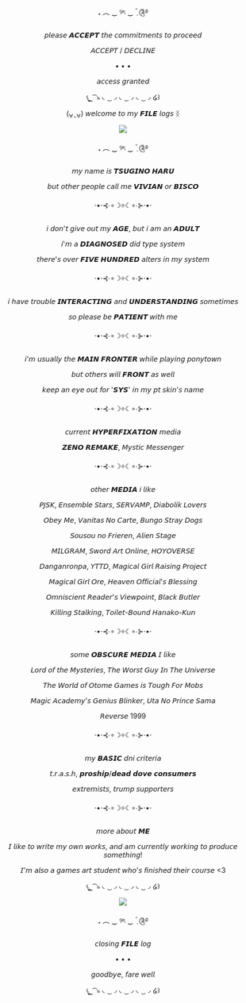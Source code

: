 <p align="center">
₊ ︵ ‿ ୨ৎ ‿  ݂۫ ׄ ༊࿔
</p>

<p align="center">
𝘱𝘭𝘦𝘢𝘴𝘦 𝘼𝘾𝘾𝙀𝙋𝙏 𝘵𝘩𝘦 𝘤𝘰𝘮𝘮𝘪𝘵𝘮𝘦𝘯𝘵𝘴 𝘵𝘰 𝘱𝘳𝘰𝘤𝘦𝘦𝘥
</p>

<p align="center">
𝘈𝘊𝘊𝘌𝘗𝘛 / 𝘋𝘌𝘊𝘓𝘐𝘕𝘌
</p>

<p align="center">
• • •
</p>

<p align="center">
𝘢𝘤𝘤𝘦𝘴𝘴 𝘨𝘳𝘢𝘯𝘵𝘦𝘥
</p>

<p align="center">
𐔌  ຼ ͡ ৯   ◟ ͜ ◞ ◟ ͜ ◞ ◟ ͜ ◞ ໒꒱
</p>

<p align="center">
(ᴗ͈ˬᴗ͈) 𝘸𝘦𝘭𝘤𝘰𝘮𝘦 𝘵𝘰 𝘮𝘺 𝙁𝙄𝙇𝙀 𝘭𝘰𝘨𝘴 ᛝ
</p>

<p align="center">
<img src=https://files.catbox.moe/1ujzeh.jpg>
</p>

<p align="center">
₊ ︵ ‿ ୨ৎ ‿  ݂۫ ׄ ༊࿔
</p>

<p align="center">
𝘮𝘺 𝘯𝘢𝘮𝘦 𝘪𝘴 𝙏𝙎𝙐𝙂𝙄𝙉𝙊 𝙃𝘼𝙍𝙐
</p>
<p align="center">
𝘣𝘶𝘵 𝘰𝘵𝘩𝘦𝘳 𝘱𝘦𝘰𝘱𝘭𝘦 𝘤𝘢𝘭𝘭 𝘮𝘦 𝙑𝙄𝙑𝙄𝘼𝙉 𝘰𝘳 𝘽𝙄𝙎𝘾𝙊
</p>

<p align="center">
⋅•⋅⊰∙∘☽༓☾∘∙⊱⋅•⋅
</p>

<p align="center">
𝘪 𝘥𝘰𝘯'𝘵 𝘨𝘪𝘷𝘦 𝘰𝘶𝘵 𝘮𝘺 𝘼𝙂𝙀, 𝘣𝘶𝘵 𝘪 𝘢𝘮 𝘢𝘯 𝘼𝘿𝙐𝙇𝙏
</p>
<p align="center">
𝘪'𝘮 𝘢 𝘿𝙄𝘼𝙂𝙉𝙊𝙎𝙀𝘿 𝘥𝘪𝘥 𝘵𝘺𝘱𝘦 𝘴𝘺𝘴𝘵𝘦𝘮
</p>
<p align="center">
𝘵𝘩𝘦𝘳𝘦'𝘴 𝘰𝘷𝘦𝘳 𝙁𝙄𝙑𝙀 𝙃𝙐𝙉𝘿𝙍𝙀𝘿 𝘢𝘭𝘵𝘦𝘳𝘴 𝘪𝘯 𝘮𝘺 𝘴𝘺𝘴𝘵𝘦𝘮
</p>

<p align="center">
⋅•⋅⊰∙∘☽༓☾∘∙⊱⋅•⋅
</p>

<p align="center">
𝘪 𝘩𝘢𝘷𝘦 𝘵𝘳𝘰𝘶𝘣𝘭𝘦 𝙄𝙉𝙏𝙀𝙍𝘼𝘾𝙏𝙄𝙉𝙂 𝘢𝘯𝘥 𝙐𝙉𝘿𝙀𝙍𝙎𝙏𝘼𝙉𝘿𝙄𝙉𝙂 𝘴𝘰𝘮𝘦𝘵𝘪𝘮𝘦𝘴
</p>
<p align="center">
𝘴𝘰 𝘱𝘭𝘦𝘢𝘴𝘦 𝘣𝘦 𝙋𝘼𝙏𝙄𝙀𝙉𝙏 𝘸𝘪𝘵𝘩 𝘮𝘦
</p>

<p align="center">
⋅•⋅⊰∙∘☽༓☾∘∙⊱⋅•⋅
</p>

<p align="center">
𝘪'𝘮 𝘶𝘴𝘶𝘢𝘭𝘭𝘺 𝘵𝘩𝘦 𝙈𝘼𝙄𝙉 𝙁𝙍𝙊𝙉𝙏𝙀𝙍 𝘸𝘩𝘪𝘭𝘦 𝘱𝘭𝘢𝘺𝘪𝘯𝘨 𝘱𝘰𝘯𝘺𝘵𝘰𝘸𝘯
</p>
<p align="center">
𝘣𝘶𝘵 𝘰𝘵𝘩𝘦𝘳𝘴 𝘸𝘪𝘭𝘭 𝙁𝙍𝙊𝙉𝙏 𝘢𝘴 𝘸𝘦𝘭𝘭
</p>
<p align="center">
𝘬𝘦𝘦𝘱 𝘢𝘯 𝘦𝘺𝘦 𝘰𝘶𝘵 𝘧𝘰𝘳 '𝙎𝙔𝙎' 𝘪𝘯 𝘮𝘺 𝘱𝘵 𝘴𝘬𝘪𝘯'𝘴 𝘯𝘢𝘮𝘦
</p>

<p align="center">
⋅•⋅⊰∙∘☽༓☾∘∙⊱⋅•⋅
</p>

<p align="center">
𝘤𝘶𝘳𝘳𝘦𝘯𝘵 𝙃𝙔𝙋𝙀𝙍𝙁𝙄𝙓𝘼𝙏𝙄𝙊𝙉 𝘮𝘦𝘥𝘪𝘢
</p>
<p align="center">
𝙕𝙀𝙉𝙊 𝙍𝙀𝙈𝘼𝙆𝙀, 𝘔𝘺𝘴𝘵𝘪𝘤 𝘔𝘦𝘴𝘴𝘦𝘯𝘨𝘦𝘳
</p>
<p align="center">
⋅•⋅⊰∙∘☽༓☾∘∙⊱⋅•⋅
</p>
<p align="center">
𝘰𝘵𝘩𝘦𝘳 𝙈𝙀𝘿𝙄𝘼 𝘪 𝘭𝘪𝘬𝘦
</p>
<p align="center">
𝘗𝘑𝘚𝘒, 𝘌𝘯𝘴𝘦𝘮𝘣𝘭𝘦 𝘚𝘵𝘢𝘳𝘴, 𝘚𝘌𝘙𝘝𝘈𝘔𝘗, 𝘋𝘪𝘢𝘣𝘰𝘭𝘪𝘬 𝘓𝘰𝘷𝘦𝘳𝘴
</p>
<p align="center">
𝘖𝘣𝘦𝘺 𝘔𝘦, 𝘝𝘢𝘯𝘪𝘵𝘢𝘴 𝘕𝘰 𝘊𝘢𝘳𝘵𝘦, 𝘉𝘶𝘯𝘨𝘰 𝘚𝘵𝘳𝘢𝘺 𝘋𝘰𝘨𝘴
</p>
<p align="center">
𝘚𝘰𝘶𝘴𝘰𝘶 𝘯𝘰 𝘍𝘳𝘪𝘦𝘳𝘦𝘯, 𝘈𝘭𝘪𝘦𝘯 𝘚𝘵𝘢𝘨𝘦
</p>
<p align="center">
𝘔𝘐𝘓𝘎𝘙𝘈𝘔, 𝘚𝘸𝘰𝘳𝘥 𝘈𝘳𝘵 𝘖𝘯𝘭𝘪𝘯𝘦, 𝘏𝘖𝘠𝘖𝘝𝘌𝘙𝘚𝘌
</p>
<p align="center">
𝘋𝘢𝘯𝘨𝘢𝘯𝘳𝘰𝘯𝘱𝘢, 𝘠𝘛𝘛𝘋, 𝘔𝘢𝘨𝘪𝘤𝘢𝘭 𝘎𝘪𝘳𝘭 𝘙𝘢𝘪𝘴𝘪𝘯𝘨 𝘗𝘳𝘰𝘫𝘦𝘤𝘵
</p>
<p align="center">
𝘔𝘢𝘨𝘪𝘤𝘢𝘭 𝘎𝘪𝘳𝘭 𝘖𝘳𝘦, 𝘏𝘦𝘢𝘷𝘦𝘯 𝘖𝘧𝘧𝘪𝘤𝘪𝘢𝘭'𝘴 𝘉𝘭𝘦𝘴𝘴𝘪𝘯𝘨
</p>
<p align="center">
𝘖𝘮𝘯𝘪𝘴𝘤𝘪𝘦𝘯𝘵 𝘙𝘦𝘢𝘥𝘦𝘳'𝘴 𝘝𝘪𝘦𝘸𝘱𝘰𝘪𝘯𝘵, 𝘉𝘭𝘢𝘤𝘬 𝘉𝘶𝘵𝘭𝘦𝘳
</p>
<p align="center">
𝘒𝘪𝘭𝘭𝘪𝘯𝘨 𝘚𝘵𝘢𝘭𝘬𝘪𝘯𝘨, 𝘛𝘰𝘪𝘭𝘦𝘵-𝘉𝘰𝘶𝘯𝘥 𝘏𝘢𝘯𝘢𝘬𝘰-𝘒𝘶𝘯
</p>

<p align="center">
⋅•⋅⊰∙∘☽༓☾∘∙⊱⋅•⋅
</p>

<p align="center">
𝘴𝘰𝘮𝘦 𝙊𝘽𝙎𝘾𝙐𝙍𝙀 𝙈𝙀𝘿𝙄𝘼 𝘐 𝘭𝘪𝘬𝘦
</p>
<p align="center">
𝘓𝘰𝘳𝘥 𝘰𝘧 𝘵𝘩𝘦 𝘔𝘺𝘴𝘵𝘦𝘳𝘪𝘦𝘴, 𝘛𝘩𝘦 𝘞𝘰𝘳𝘴𝘵 𝘎𝘶𝘺 𝘐𝘯 𝘛𝘩𝘦 𝘜𝘯𝘪𝘷𝘦𝘳𝘴𝘦
</p>
<p align="center">
𝘛𝘩𝘦 𝘞𝘰𝘳𝘭𝘥 𝘰𝘧 𝘖𝘵𝘰𝘮𝘦 𝘎𝘢𝘮𝘦𝘴 𝘪𝘴 𝘛𝘰𝘶𝘨𝘩 𝘍𝘰𝘳 𝘔𝘰𝘣𝘴
</p>
<p align="center">
𝘔𝘢𝘨𝘪𝘤 𝘈𝘤𝘢𝘥𝘦𝘮𝘺'𝘴 𝘎𝘦𝘯𝘪𝘶𝘴 𝘉𝘭𝘪𝘯𝘬𝘦𝘳, 𝘜𝘵𝘢 𝘕𝘰 𝘗𝘳𝘪𝘯𝘤𝘦 𝘚𝘢𝘮𝘢
</p>
<p align="center">
𝘙𝘦𝘷𝘦𝘳𝘴𝘦 1999
</p>

<p align="center">
⋅•⋅⊰∙∘☽༓☾∘∙⊱⋅•⋅
</p>

<p align="center">
𝘮𝘺 𝘽𝘼𝙎𝙄𝘾 𝘥𝘯𝘪 𝘤𝘳𝘪𝘵𝘦𝘳𝘪𝘢
</p>
<p align="center">
𝘵.𝘳.𝘢.𝘴.𝘩, 𝙥𝙧𝙤𝙨𝙝𝙞𝙥/𝙙𝙚𝙖𝙙 𝙙𝙤𝙫𝙚 𝙘𝙤𝙣𝙨𝙪𝙢𝙚𝙧𝙨
</p>
<p align="center">
𝘦𝘹𝘵𝘳𝘦𝘮𝘪𝘴𝘵𝘴, 𝘵𝘳𝘶𝘮𝘱 𝘴𝘶𝘱𝘱𝘰𝘳𝘵𝘦𝘳𝘴
</p>

<p align="center">
⋅•⋅⊰∙∘☽༓☾∘∙⊱⋅•⋅
</p>

<p align="center">
𝘮𝘰𝘳𝘦 𝘢𝘣𝘰𝘶𝘵 𝙈𝙀
</p>
<p align="center">
𝘐 𝘭𝘪𝘬𝘦 𝘵𝘰 𝘸𝘳𝘪𝘵𝘦 𝘮𝘺 𝘰𝘸𝘯 𝘸𝘰𝘳𝘬𝘴, 𝘢𝘯𝘥 𝘢𝘮 𝘤𝘶𝘳𝘳𝘦𝘯𝘵𝘭𝘺 𝘸𝘰𝘳𝘬𝘪𝘯𝘨 𝘵𝘰 𝘱𝘳𝘰𝘥𝘶𝘤𝘦 𝘴𝘰𝘮𝘦𝘵𝘩𝘪𝘯𝘨!
</p>
<p align="center">
𝘐'𝘮 𝘢𝘭𝘴𝘰 𝘢 𝘨𝘢𝘮𝘦𝘴 𝘢𝘳𝘵 𝘴𝘵𝘶𝘥𝘦𝘯𝘵 𝘸𝘩𝘰'𝘴 𝘧𝘪𝘯𝘪𝘴𝘩𝘦𝘥 𝘵𝘩𝘦𝘪𝘳 𝘤𝘰𝘶𝘳𝘴𝘦 <3
</p>

<p align="center">
𐔌  ຼ ͡ ৯   ◟ ͜ ◞ ◟ ͜ ◞ ◟ ͜ ◞ ໒꒱
</p>

<p align="center">
<img src=https://files.catbox.moe/gp23mr.png>
</p>

<p align="center">
₊ ︵ ‿ ୨ৎ ‿  ݂۫ ׄ ༊࿔
</p>

<p align="center">
𝘤𝘭𝘰𝘴𝘪𝘯𝘨 𝙁𝙄𝙇𝙀 𝘭𝘰𝘨
</p>
<p align="center">
• • •
</p>
<p align="center">
𝘨𝘰𝘰𝘥𝘣𝘺𝘦, 𝘧𝘢𝘳𝘦 𝘸𝘦𝘭𝘭
</p>

<p align="center">
𐔌  ຼ ͡ ৯   ◟ ͜ ◞ ◟ ͜ ◞ ◟ ͜ ◞ ໒꒱
</p>

